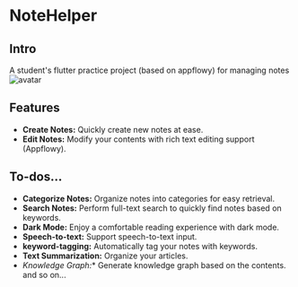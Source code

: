 # NoteHelper

## Intro
A student's flutter practice project (based on appflowy) for managing notes
![avatar](https://media.discordapp.net/attachments/1129038068658216961/1271420627009540126/image.png?ex=66b7463b&is=66b5f4bb&hm=51d1d43dcdff6c1a2ea2e7b80e9924f25913ba8b2be93f72a70785f757cb7e9d&=&format=webp&quality=lossless&width=1178&height=662)

## Features
* **Create Notes:** Quickly create new notes at ease.
* **Edit Notes:** Modify your contents with rich text editing support (Appflowy).

## To-dos...
* **Categorize Notes:** Organize notes into categories for easy retrieval.
* **Search Notes:** Perform full-text search to quickly find notes based on keywords.
* **Dark Mode:** Enjoy a comfortable reading experience with dark mode.
* **Speech-to-text:** Support speech-to-text input.
* **keyword-tagging:** Automatically tag your notes with keywords.
* **Text Summarization:** Organize your articles.
* **Knowledge Graph*:** Generate knowledge graph based on the contents.
and so on...



